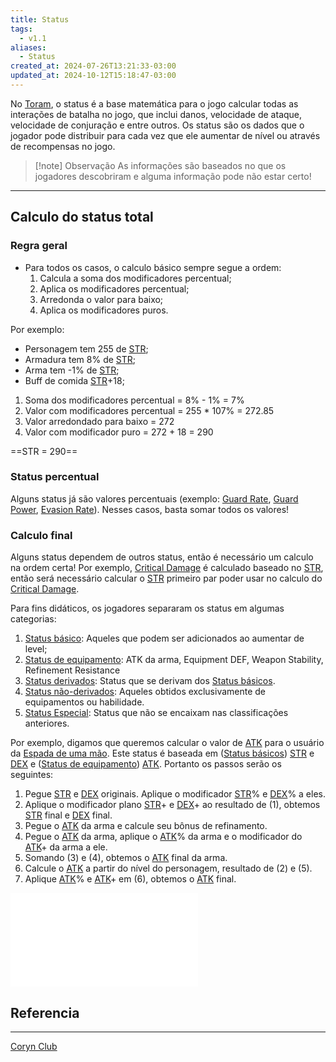 ```yaml
---
title: Status
tags:
  - v1.1
aliases:
  - Status
created_at: 2024-07-26T13:21:33-03:00
updated_at: 2024-10-12T15:18:47-03:00
---
```


No [Toram](../../../../entrada/2024/07/26/Toram.md), o status é a base matemática para o jogo calcular todas as interações de batalha no jogo, que inclui danos, velocidade de ataque, velocidade de conjuração e entre outros. Os status são os dados que o jogador pode distribuir para cada vez que ele aumentar de nível ou através de recompensas no jogo.

> [!note] Observação
> As informações são baseados no que os jogadores descobriram e alguma informação pode não estar certo!

---

## Calculo do status total
### Regra geral

 - Para todos os casos, o calculo básico sempre segue a ordem: 
	1. Calcula a soma dos modificadores percentual;
	2. Aplica os modificadores percentual;
	3. Arredonda o valor para baixo;
	4. Aplica os modificadores puros.

Por exemplo:
 - Personagem tem 255 de [STR](Toram_STR.md);
 - Armadura tem 8% de [STR](Toram_STR.md);
 - Arma tem -1% de [STR](Toram_STR.md);
 - Buff de comida [STR](Toram_STR.md)+18;

1. Soma dos modificadores percentual = 8% - 1% = 7%
2. Valor com modificadores percentual = 255 * 107% = 272.85
3. Valor arredondado para baixo = 272
4. Valor com modificador puro = 272 + 18 = 290

==STR = 290==

### Status percentual

Alguns status já são valores percentuais (exemplo: [Guard Rate](../../../../entrada/2024/07/09/Toram_Guard_Rate.md), [Guard Power](../../../../entrada/2024/07/09/Toram_Guard_Power.md), [Evasion Rate](../../../../entrada/2024/07/09/Toram_Evasion_Rate.md)). Nesses casos, basta somar todos os valores!

### Calculo final

Alguns status dependem de outros status, então é necessário um calculo na ordem certa! Por exemplo, [Critical Damage](../../../../entrada/2024/07/09/Toram_Critical_Damage.md) é calculado baseado no [STR](Toram_STR.md), então será necessário calcular o [STR](Toram_STR.md) primeiro par poder usar no calculo do [Critical Damage](../../../../entrada/2024/07/09/Toram_Critical_Damage.md).  

Para fins didáticos, os jogadores separaram os status em algumas categorias:
1. [Status básico](../../../../entrada/2024/07/26/Toram_Status_basico.md): Aqueles que podem ser adicionados ao aumentar de level;
2. [Status de equipamento](../../../../entrada/2024/07/09/Toram_Status_de_equipamento.md): ATK da arma, Equipment DEF, Weapon Stability, Refinement Resistance
3. [Status derivados](../../../../entrada/2024/07/09/Toram_Status_derivados.md): Status que se derivam dos [Status básicos](../../../../entrada/2024/07/26/Toram_Status_basico.md).
4. [Status não-derivados](../../../../entrada/2024/07/09/Toram_Status%20não-derivados.md): Aqueles obtidos exclusivamente de equipamentos ou habilidade.
5. [Status Especial](../../../../entrada/2024/07/09/Toram_Status_Especial.md): Status que não se encaixam nas classificações anteriores.

Por exemplo, digamos que queremos calcular o valor de [ATK](../../../../entrada/2024/07/09/Toram_ATK.md) para o usuário da [Espada de uma mão](../../../../entrada/2024/07/12/Toram_One_Handed_Sword.md). Este status é baseada em ([Status básicos](../../../../entrada/2024/07/26/Toram_Status_basico.md)) [STR](Toram_STR.md) e [DEX](../../../../entrada/2024/07/09/Toram_DEX.md) e ([Status de equipamento](../../../../entrada/2024/07/09/Toram_Status_de_equipamento.md)) [ATK](../../../../entrada/2024/07/09/Toram_ATK.md). Portanto os passos serão os seguintes:
1. Pegue [STR](Toram_STR.md) e [DEX](../../../../entrada/2024/07/09/Toram_DEX.md) originais. Aplique o modificador [STR](Toram_STR.md)% e [DEX](../../../../entrada/2024/07/09/Toram_DEX.md)% a eles.
2. Aplique o modificador plano [STR](Toram_STR.md)+ e [DEX](../../../../entrada/2024/07/09/Toram_DEX.md)+ ao resultado de (1), obtemos [STR](Toram_STR.md) final e [DEX](../../../../entrada/2024/07/09/Toram_DEX.md) final.
3. Pegue o [ATK](../../../../entrada/2024/07/09/Toram_ATK.md) da arma e calcule seu bônus de refinamento.
4. Pegue o [ATK](../../../../entrada/2024/07/09/Toram_ATK.md) da arma, aplique o [ATK](../../../../entrada/2024/07/09/Toram_ATK.md)% da arma e o modificador do [ATK](../../../../entrada/2024/07/09/Toram_ATK.md)+ da arma a ele.
5. Somando (3) e (4), obtemos o [ATK](../../../../entrada/2024/07/09/Toram_ATK.md) final da arma.
6. Calcule o [ATK](../../../../entrada/2024/07/09/Toram_ATK.md) a partir do nível do personagem, resultado de (2) e (5).
7. Aplique [ATK](../../../../entrada/2024/07/09/Toram_ATK.md)% e [ATK](../../../../entrada/2024/07/09/Toram_ATK.md)+ em (6), obtemos o [ATK](../../../../entrada/2024/07/09/Toram_ATK.md) final.

![Toram_status.excalidraw](../../../../../_excalidraw/Toram_status.excalidraw.md)

## Referencia
---
[Coryn Club](https://coryn.club/guide.php?key=status)


